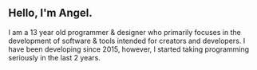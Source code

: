 ## Hello, I'm Angel.
I am a 13 year old programmer & designer who primarily focuses in the development of software & tools intended for creators and developers. I have been developing since 2015, however, I started taking programming seriously in the last 2 years.
